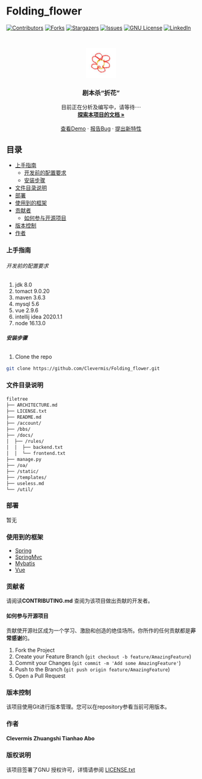# Folding_flower



<!-- PROJECT SHIELDS -->

[![Contributors][contributors-shield]][contributors-url]
[![Forks][forks-shield]][forks-url]
[![Stargazers][stars-shield]][stars-url]
[![Issues][issues-shield]][issues-url]
[![GNU License][license-shield]][license-url]
[![LinkedIn][linkedin-shield]][linkedin-url]

<!-- PROJECT LOGO -->
<br />

<p align="center">
  <a href="https://github.com/shaojintian/Best_README_template/">
    <img src="readme_img/1.png" alt="Logo" width="80" height="80">
  </a>

  <h3 align="center">剧本杀“折花”</h3>
  <p align="center">
    目前正在分析及编写中，请等待····
    <br />
    <a href="https://github.com/Clevermis/Folding_flower"><strong>探索本项目的文档 »</strong></a>
    <br />
    <br />
    <a href="https://github.com/Clevermis/Folding_flower">查看Demo</a>
    ·
    <a href="https://github.com/Clevermis/Folding_flower/issues">报告Bug</a>
    ·
    <a href="https://github.com/Clevermis/Folding_flowere/issues">提出新特性</a>
  </p>

</p>


 
## 目录

- [上手指南](#上手指南)
  - [开发前的配置要求](#开发前的配置要求)
  - [安装步骤](#安装步骤)
- [文件目录说明](#文件目录说明)
- [部署](#部署)
- [使用到的框架](#使用到的框架)
- [贡献者](#贡献者)
  - [如何参与开源项目](#如何参与开源项目)
- [版本控制](#版本控制)
- [作者](#作者)

### 上手指南

###### 开发前的配置要求

1. jdk 8.0
2. tomact 9.0.20
3. maven 3.6.3
4. mysql 5.6
5. vue 2.9.6
6. intellij idea 2020.1.1
7. node 16.13.0

###### **安装步骤**

1. Clone the repo

```sh
git clone https://github.com/Clevermis/Folding_flower.git
```

### 文件目录说明

```
filetree 
├── ARCHITECTURE.md
├── LICENSE.txt
├── README.md
├── /account/
├── /bbs/
├── /docs/
│  ├── /rules/
│  │  ├── backend.txt
│  │  └── frontend.txt
├── manage.py
├── /oa/
├── /static/
├── /templates/
├── useless.md
└── /util/

```






### 部署

暂无

### 使用到的框架

- [Spring](https://spring.io/)
- [SpringMvc](https://spring.io/projects/spring-framework)
- [Mybatis](https://mybatis.org/mybatis-3/)
- [Vue](https://cn.vuejs.org/index.html)

### 贡献者

请阅读**CONTRIBUTING.md** 查阅为该项目做出贡献的开发者。

#### 如何参与开源项目

贡献使开源社区成为一个学习、激励和创造的绝佳场所。你所作的任何贡献都是**非常感谢**的。


1. Fork the Project
2. Create your Feature Branch (`git checkout -b feature/AmazingFeature`)
3. Commit your Changes (`git commit -m 'Add some AmazingFeature'`)
4. Push to the Branch (`git push origin feature/AmazingFeature`)
5. Open a Pull Request



### 版本控制

该项目使用Git进行版本管理。您可以在repository参看当前可用版本。

### 作者

#### Clevermis    Zhuangshi    Tianhao     Abo



### 版权说明

该项目签署了GNU 授权许可，详情请参阅 [LICENSE.txt](https://github.com/Clevermis/Folding_flower/blob/master/LICENSE.MD)

<!-- links -->
[your-project-path]:Clevermis/Folding_flower
[contributors-shield]: https://img.shields.io/github/contributors/Clevermis/Folding_flower.svg?style=flat-square
[contributors-url]: https://github.com/Clevermis/Folding_flower/graphs/contributors
[forks-shield]: https://img.shields.io/github/forks/Clevermis/Folding_flower.svg?style=flat-square
[forks-url]: https://github.com/Clevermis/Folding_flower/network/members
[stars-shield]: https://img.shields.io/github/stars/Clevermis/Folding_flower.svg?style=flat-square
[stars-url]: https://github.com/Clevermis/Folding_flower/stargazers
[issues-shield]: https://img.shields.io/github/issues/Clevermis/Folding_flower.svg?style=flat-square
[issues-url]: https://img.shields.io/github/issues/Clevermis/Folding_flower.svg
[license-shield]: https://img.shields.io/github/license/Clevermis/Folding_flower.svg?style=flat-square
[license-url]: https://github.com/Clevermis/Folding_flower/master/LICENSE.txt
[linkedin-shield]: https://img.shields.io/badge/-LinkedIn-black.svg?style=flat-square&logo=linkedin&colorB=555
[linkedin-url]: https://linkedin.com/in/Clevermis


